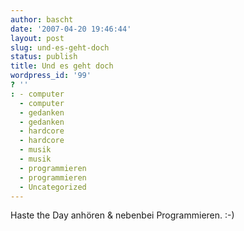 ```yaml
---
author: bascht
date: '2007-04-20 19:46:44'
layout: post
slug: und-es-geht-doch
status: publish
title: Und es geht doch
wordpress_id: '99'
? ''
: - computer
  - computer
  - gedanken
  - gedanken
  - hardcore
  - hardcore
  - musik
  - musik
  - programmieren
  - programmieren
  - Uncategorized
---
```


Haste the Day anhören & nebenbei Programmieren. :-)


